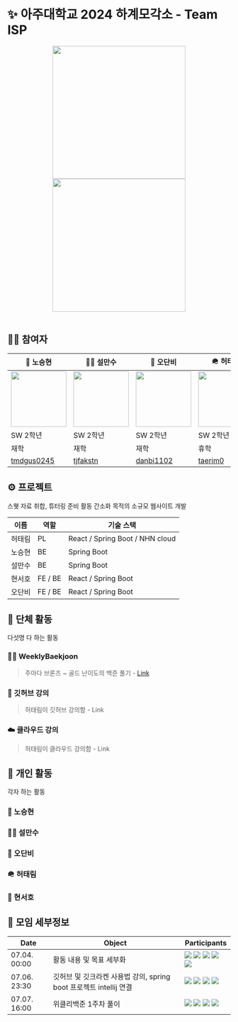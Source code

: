 # ✨ 아주대학교 2024 하계모각소 - Team ISP

<div align="center">
  <img src="https://github.com/AjouDev23/SummerMogakso24/assets/127942413/f55cb48a-b90d-432d-8ee8-5cf84e7558a7" width="300" height="300">
  <br>
  <a href="https://velog.io/@taerim0/2024-%ED%95%98%EA%B3%84%EB%AA%A8%EA%B0%81%EC%86%8C-ISP"><img src="https://velog-readme-stats.vercel.app/api?name=taerim0&slug=2024-하계모각소-ISP" width="300"></a>
</div>

<br>

## 🧑‍💻 참여자

|🥸 노승현|🧞‍♂️ 설만수|🎸 오단비|🪖 허태림|🥋 현서호|
|-|-|-|-|-|
|<img src="https://avatars.githubusercontent.com/u/128346463?v=4" width="125">|<img src="https://avatars.githubusercontent.com/u/166008010?v=4" width="125">|<img src="https://avatars.githubusercontent.com/u/63053280?v=4" width="125">|<img src="https://avatars.githubusercontent.com/u/127942413?v=4" width="125">|<img src="https://avatars.githubusercontent.com/u/138036591?v=4" width="125">|
|SW 2학년|SW 2학년|SW 2학년|SW 2학년|SW 2학년|
|재학|재학|재학|휴학|재학|
|[tmdgus0245](https://github.com/tmdgus0245)|[tjfakstn](https://github.com/tjfakstn)|[danbi1102](https://github.com/danbi1102)|[taerim0](https://github.com/taerim0)|[HYUN-SEO-HO](https://github.com/HYUN-SEO-HO)|

## ⚙️ 프로젝트

스웻 자료 취합, 튜터링 준비 활동 간소화 목적의 소규모 웹사이트 개발

|이름|역할|기술 스택|
|-|-|-|
|허태림|PL|React / Spring Boot / NHN cloud|
|노승현|BE|Spring Boot|
|설만수|BE|Spring Boot|
|현서호|FE / BE|React / Spring Boot|
|오단비|FE / BE|React / Spring Boot|

## 👥 단체 활동

다섯명 다 하는 활동

### 🧑‍💻 WeeklyBaekjoon
> 주마다 브론즈 ~ 골드 난이도의 백준 풀기 - [Link](https://github.com/AjouDev23/SummerMogakso24/tree/main/WeeklyBaekjoon)

### 🐾 깃허브 강의
> 허태림이 깃허브 강의함 - Link

### ☁️ 클라우드 강의
> 허태림이 클라우드 강의함 - Link

## 👤 개인 활동

각자 하는 활동

### 🥸 노승현
### 🧞‍♂️ 설만수
### 🎸 오단비
### 🪖 허태림
### 🥋 현서호

## 📃 모임 세부정보

|Date|Object|Participants|
|-|-|-|
|07.04. 00:00|활동 내용 및 목표 세부화|<img src="https://img.shields.io/badge/taerim0-darkgreen"> <img src="https://img.shields.io/badge/tjfakstn-darkred"> <img src="https://img.shields.io/badge/danbi1102-F6F89B"> <img src="https://img.shields.io/badge/tmdgus0245-blue"> <img src="https://img.shields.io/badge/HYUN--SEO--HO-3BFF04">|
|07.06. 23:30|깃허브 및 깃크라켄 사용법 강의, spring boot 프로젝트 intellij 연결|<img src="https://img.shields.io/badge/taerim0-darkgreen"> <img src="https://img.shields.io/badge/danbi1102-F6F89B"> <img src="https://img.shields.io/badge/tmdgus0245-blue"> <img src="https://img.shields.io/badge/HYUN--SEO--HO-3BFF04">|
|07.07. 16:00|위클리백준 1주차 풀이|<img src="https://img.shields.io/badge/taerim0-darkgreen"> <img src="https://img.shields.io/badge/danbi1102-F6F89B"> <img src="https://img.shields.io/badge/tmdgus0245-blue"> <img src="https://img.shields.io/badge/HYUN--SEO--HO-3BFF04">|
